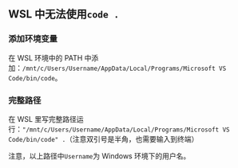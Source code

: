 ## WSL 中无法使用`code .`

### 添加环境变量

在 WSL 环境中的 PATH 中添加：`/mnt/c/Users/Username/AppData/Local/Programs/Microsoft VS Code/bin/code`。

### 完整路径

在 WSL 里写完整路径运行：`"/mnt/c/Users/Username/AppData/Local/Programs/Microsoft VS Code/bin/code" .`（注意双引号是半角，也需要输入到终端）

注意，以上路径中`Username`为 Windows 环境下的用户名。
